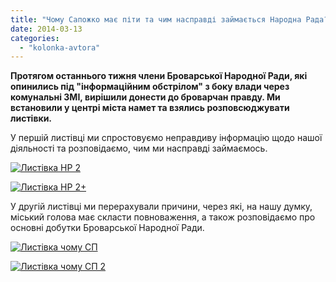 ```yaml
---
title: "Чому Сапожко має піти та чим насправді займається Народна Рада?"
date: 2014-03-13
categories: 
  - "kolonka-avtora"
---
```


**Протягом останнього тижня члени Броварської Народної Ради, які опинились під "інформаційним обстрілом" з боку влади через комунальні ЗМІ, вирішили донести до броварчан правду. Ми встановили у центрі міста намет та взялись розповсюджувати листівки.**

У першій листівці ми спростовуємо неправдиву інформацію щодо нашої діяльності та розповідаємо, чим ми насправді займаємось.

[![Листівка НР 2](https://mpz.brovary.org/wp-content/uploads/2014/03/Listivka-NR-2.png)](https://mpz.brovary.org/wp-content/uploads/2014/03/Listivka-NR-2.png)

[![Листівка НР 2+](https://mpz.brovary.org/wp-content/uploads/2014/03/Listivka-NR-2-.png)](https://mpz.brovary.org/wp-content/uploads/2014/03/Listivka-NR-2-.png)

У другій листівці ми перерахували причини, через які, на нашу думку, міський голова має скласти повноваження, а також розповідаємо про основні добутки Броварської Народної Ради.

[![Листівка чому СП](https://mpz.brovary.org/wp-content/uploads/2014/03/Listivka-chomu-SP.png)](https://mpz.brovary.org/wp-content/uploads/2014/03/Listivka-chomu-SP.png)

[![Листівка чому СП 2](https://mpz.brovary.org/wp-content/uploads/2014/03/Listivka-chomu-SP-2.png)](https://mpz.brovary.org/wp-content/uploads/2014/03/Listivka-chomu-SP-2.png)

